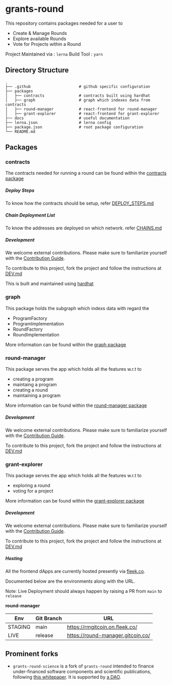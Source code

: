 # grants-round

This repository contains packages needed for a user to
- Create & Manage Rounds
- Explore available Rounds
- Vote for Projects within a Round

Project Maintained via  : `lerna`
Build Tool              : `yarn`

## Directory Structure

```
.
├── .github                     # github specific configuration
├── packages
│   ├── contracts               # contracts built using hardhat
│   ├── graph                   # graph which indexes data from contracts
│   ├── round-manager           # react-frontend for round-manager
│   ├── grant-explorer          # react-frontend for grant-explorer
├── docs                        # useful documentation
├── lerna.json                  # lerna config
├── package.json                # root package configuration
└── README.md
```

## Packages

### contracts

The contracts needed for running a round can be found within the [contracts package](packages/contracts)

##### Deploy Steps

To know how the contracts should be setup, refer [DEPLOY_STEPS.md](packages/contracts/docs/DEPLOY_STEPS.md)


##### Chain Deployment List

To know the addresses are deployed on which network. refer [CHAINS.md](packages/contracts/docs/CHAINS.md)

##### Development

We welcome external contributions. Please make sure to familiarize yourself with the [Contribution Guide](CONTRIBUTING.md).

To contribute to this project, fork the project and follow the instructions at [DEV.md](packages/contracts/docs/DEV.md)

This is built and maintained using [hardhat](https://hardhat.org)

### graph

This package holds the subgraph which indexs data with regard the
- ProgramFactory
- ProgramImplementation
- RoundFactory
- RoundImplementation

More information can be found within the [graph package](packages/graph)

### round-manager

This package serves the app which holds all the features w.r.t to

- creating a program
- maintaing a program
- creating a round
- maintaining a program

More information can be found within the [round-manager package](packages/round-manager)

##### Development

We welcome external contributions. Please make sure to familiarize yourself with the [Contribution Guide](CONTRIBUTING.md).

To contribute to this project, fork the project and follow the instructions at [DEV.md](packages/round-manager/docs/DEV.md)

### grant-explorer

This package serves the app which holds all the features w.r.t to

- exploring a round
- voting for a project


More information can be found within the [grant-explorer package](packages/grant-explorer)

##### Development

We welcome external contributions. Please make sure to familiarize yourself with the [Contribution Guide](CONTRIBUTING.md).

To contribute to this project, fork the project and follow the instructions at [DEV.md](packages/grant-explorer/docs/DEV.md)

##### Hosting

All the frontend dApps are currently hosted presently via [fleek.co](https://fleek.co/).

Documented below are the environments along with the URL.

Note: Live Deployment should always happen by raising a PR from `main` to `release`

**round-manager**

| Env     | Git Branch | URL                               |
|---------|------------|-----------------------------------|
| STAGING | main       | https://rmgitcoin.on.fleek.co/    |
| LIVE    | release    | https://round-manager.gitcoin.co/ |


## Prominent forks

* `grants-round-science` is a fork of `grants-round` intended to finance under-financed software components and scientific publications, following [this whitepaper](https://github.com/vporton/salaries-science/blob/main/financing-science-algorithm.odt?raw=true). It is supported by [a DAO](https://science-dao.vporton.name).
